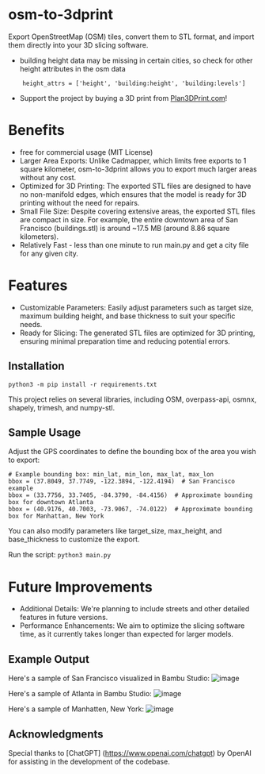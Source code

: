 # osm-to-3dprint
Export OpenStreetMap (OSM) tiles, convert them to STL format, and import them directly into your 3D slicing software.
- building height data may be missing in certain cities, so check for other height attributes in the osm data
```# Check for various height attributes
    height_attrs = ['height', 'building:height', 'building:levels']
```
- Support the project by buying a 3D print from [Plan3DPrint.com](https://plan3dprint.com/)!


# Benefits
- free for commercial usage (MIT License)
- Larger Area Exports: Unlike Cadmapper, which limits free exports to 1 square kilometer, osm-to-3dprint allows you to export much larger areas without any cost.
- Optimized for 3D Printing: The exported STL files are designed to have no non-manifold edges, which ensures that the model is ready for 3D printing without the need for repairs.
- Small File Size: Despite covering extensive areas, the exported STL files are compact in size. For example, the entire downtown area of San Francisco (buildings.stl) is around ~17.5 MB (around 8.86 square kilometers).
- Relatively Fast - less than one minute to run main.py and get a city file for any given city.

# Features
- Customizable Parameters: Easily adjust parameters such as target size, maximum building height, and base thickness to suit your specific needs.
- Ready for Slicing: The generated STL files are optimized for 3D printing, ensuring minimal preparation time and reducing potential errors.

## Installation
```python3 -m pip install -r requirements.txt```

This project relies on several libraries, including OSM, overpass-api, osmnx, shapely, trimesh, and numpy-stl.

## Sample Usage
Adjust the GPS coordinates to define the bounding box of the area you wish to export:

```
# Example bounding box: min_lat, min_lon, max_lat, max_lon
bbox = (37.8049, 37.7749, -122.3894, -122.4194)  # San Francisco example
bbox = (33.7756, 33.7405, -84.3790, -84.4156)  # Approximate bounding box for downtown Atlanta
bbox = (40.9176, 40.7003, -73.9067, -74.0122)  # Approximate bounding box for Manhattan, New York
```

You can also modify parameters like target_size, max_height, and base_thickness to customize the export.

Run the script:
```python3 main.py```

# Future Improvements
- Additional Details: We're planning to include streets and other detailed features in future versions.
- Performance Enhancements: We aim to optimize the slicing software time, as it currently takes longer than expected for larger models.

## Example Output
Here's a sample of San Francisco visualized in Bambu Studio:
![image](https://github.com/user-attachments/assets/b2848b87-9a34-4516-8917-a705d83344de)

Here's a sample of Atlanta in Bambu Studio:
![image](https://github.com/user-attachments/assets/55f8ac1b-bebc-494c-bbed-70046e66721e)

Here's a sample of Manhatten, New York:
![image](https://github.com/user-attachments/assets/133c14f6-c28a-405a-aff1-3ff5dd9de01e)


## Acknowledgments
Special thanks to [ChatGPT] (https://www.openai.com/chatgpt) by OpenAI for assisting in the development of the codebase.



